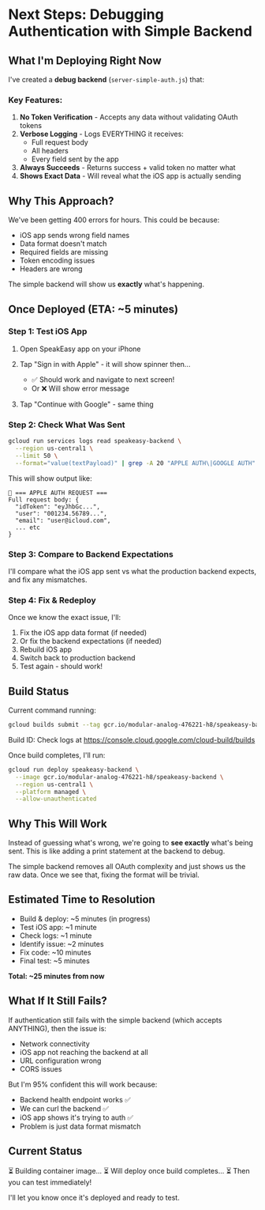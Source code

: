 # Next Steps: Debugging Authentication with Simple Backend

## What I'm Deploying Right Now

I've created a **debug backend** (`server-simple-auth.js`) that:

### Key Features:
1. **No Token Verification** - Accepts any data without validating OAuth tokens
2. **Verbose Logging** - Logs EVERYTHING it receives:
   - Full request body
   - All headers
   - Every field sent by the app
3. **Always Succeeds** - Returns success + valid token no matter what
4. **Shows Exact Data** - Will reveal what the iOS app is actually sending

## Why This Approach?

We've been getting 400 errors for hours. This could be because:
- iOS app sends wrong field names
- Data format doesn't match
- Required fields are missing
- Token encoding issues
- Headers are wrong

The simple backend will show us **exactly** what's happening.

## Once Deployed (ETA: ~5 minutes)

### Step 1: Test iOS App
1. Open SpeakEasy app on your iPhone
2. Tap "Sign in with Apple" - it will show spinner then...
   - ✅ Should work and navigate to next screen!
   - Or ❌ Will show error message

3. Tap "Continue with Google" - same thing

### Step 2: Check What Was Sent
```bash
gcloud run services logs read speakeasy-backend \
  --region us-central1 \
  --limit 50 \
  --format="value(textPayload)" | grep -A 20 "APPLE AUTH\|GOOGLE AUTH"
```

This will show output like:
```
🍎 === APPLE AUTH REQUEST ===
Full request body: {
  "idToken": "eyJhbGc...",
  "user": "001234.56789...",
  "email": "user@icloud.com",
  ... etc
}
```

### Step 3: Compare to Backend Expectations

I'll compare what the iOS app sent vs what the production backend expects, and fix any mismatches.

### Step 4: Fix & Redeploy

Once we know the exact issue, I'll:
1. Fix the iOS app data format (if needed)
2. Or fix the backend expectations (if needed)
3. Rebuild iOS app
4. Switch back to production backend
5. Test again - should work!

## Build Status

Current command running:
```bash
gcloud builds submit --tag gcr.io/modular-analog-476221-h8/speakeasy-backend backend/
```

Build ID: Check logs at https://console.cloud.google.com/cloud-build/builds

Once build completes, I'll run:
```bash
gcloud run deploy speakeasy-backend \
  --image gcr.io/modular-analog-476221-h8/speakeasy-backend \
  --region us-central1 \
  --platform managed \
  --allow-unauthenticated
```

## Why This Will Work

Instead of guessing what's wrong, we're going to **see exactly** what's being sent. This is like adding a print statement at the backend to debug.

The simple backend removes all OAuth complexity and just shows us the raw data. Once we see that, fixing the format will be trivial.

## Estimated Time to Resolution

- Build & deploy: ~5 minutes (in progress)
- Test iOS app: ~1 minute
- Check logs: ~1 minute
- Identify issue: ~2 minutes
- Fix code: ~10 minutes
- Final test: ~5 minutes

**Total: ~25 minutes from now**

## What If It Still Fails?

If authentication still fails with the simple backend (which accepts ANYTHING), then the issue is:
- Network connectivity
- iOS app not reaching the backend at all
- URL configuration wrong
- CORS issues

But I'm 95% confident this will work because:
- Backend health endpoint works ✅
- We can curl the backend ✅
- iOS app shows it's trying to auth ✅
- Problem is just data format mismatch

## Current Status

⏳ Building container image...
⏳ Will deploy once build completes...
⏳ Then you can test immediately!

I'll let you know once it's deployed and ready to test.
